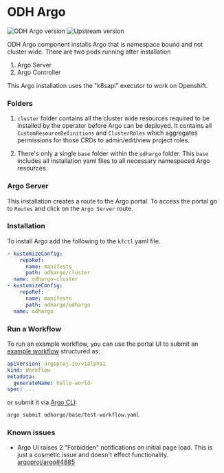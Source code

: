 # ODH Argo

![ODH Argo version](https://img.shields.io/badge/ODH_Argo_version-v2.12.3-yellow.svg) <!-- v2.12.3 -->
![Upstream version](https://img.shields.io/github/v/release/argoproj/argo?label=Upstream%20release)

ODH Argo component installs Argo that is namespace bound and not cluster wide. There are two pods running after installation

1. Argo Server
2. Argo Controller

This Argo installation uses the "k8sapi" executor to work on Openshift.

### Folders

1. `cluster` folder contains all the cluster wide resources required to be installed by the operator before Argo can be deployed. It contains all `CustomResourceDefinitions` and `ClusterRoles` which aggregates permissions for those CRDs to admin/edit/view project roles.

2. There's only a single `base` folder within the `odhargo` folder. This `base` includes all installation yaml files to all necessary namespaced Argo resources.

### Argo Server

This installation creates a route to the Argo portal. To access the portal go to `Routes` and click on the `Argo Server` route.

### Installation

To install Argo add the following to the `kfctl` yaml file.

```yaml
- kustomizeConfig:
    repoRef:
      name: manifests
      path: odhargo/cluster
  name: odhargo-cluster
- kustomizeConfig:
    repoRef:
      name: manifests
      path: odhargo/odhargo
  name: odhargo
```

### Run a Workflow

To run an example workflow, you can use the portal UI to submit an [example workflow](odhargo/base/test-workflow.yaml) structured as:

```yaml
apiVersion: argoproj.io/v1alpha1
kind: Workflow
metadata:
  generateName: hello-world-
spec: ...
```

or submit it via [Argo CLI](https://github.com/argoproj/argo/releases):

```sh
argo submit odhargo/base/test-workflow.yaml
```

### Known issues

- Argo UI raises 2 "Forbidden" notifications on initial page load. This is just a cosmetic issue and doesn't effect functionality. [argoproj/argo#4885](https://github.com/argoproj/argo/issues/4885)

